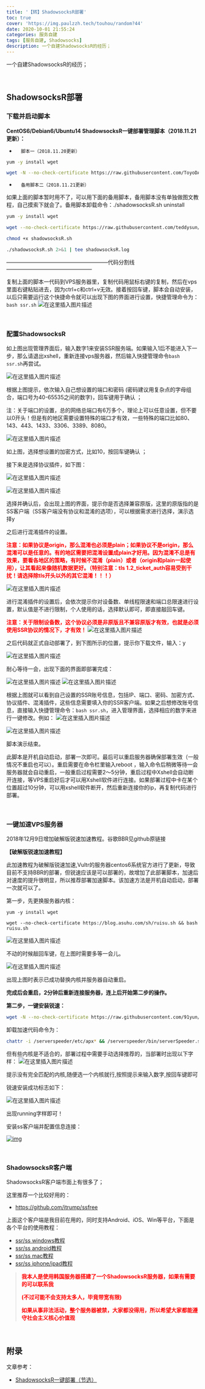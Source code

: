 ```yaml
---
title: '【转】ShadowsocksR部署'
toc: true
cover: 'https://img.paulzzh.tech/touhou/random?44'
date: 2020-10-01 21:55:24
categories: 服务自建
tags: [服务自建, Shadowsocks]
description: 一个自建ShadowsocksR的经历；
---
```


一个自建ShadowsocksR的经历；

<br/>

<!--more-->

## ShadowsocksR部署

### 下载并启动脚本

 **CentOS6/Debian6/Ubuntu14 ShadowsocksR一键部署管理脚本（2018.11.21更新）：** 

-    	脚本一（2018.11.20更新） 

```bash
yum -y install wget

wget -N --no-check-certificate https://raw.githubusercontent.com/ToyoDAdoubi/doubi/master/ssr.sh && chmod +x ssr.sh && bash ssr.sh
```

-    	备用脚本二（2018.11.21更新） 

 如果上面的脚本暂时用不了，可以用下面的备用脚本，备用脚本没有单独做图文教程，自己摸索下就会了。备用脚本卸载命令：./shadowsocksR.sh uninstall 

```bash
yum -y install wget

wget --no-check-certificate https://raw.githubusercontent.com/teddysun/shadowsocks_install/master/shadowsocksR.sh

chmod +x shadowsocksR.sh

./shadowsocksR.sh 2>&1 | tee shadowsocksR.log
```

 ———————————————————代码分割线———————————————— 

 复制上面的脚本一代码到VPS服务器里，复制代码用鼠标右键的复制，然后在vps里面右键粘贴进去，因为ctrl+c和ctrl+v无效。接着按回车键，脚本会自动安装，以后只需要运行这个快捷命令就可以出现下图的界面进行设置，快捷管理命令为：`bash ssr.sh`
 ![在这里插入图片描述](http://www.pianshen.com/images/599/979e700abc7a92da9d1628a981b1df7f.png) 

<BR/>

### 配置ShadowsocksR

如上图出现管理界面后，输入数字1来安装SSR服务端。如果输入1后不能进入下一步，那么请退出xshell，重新连接vps服务器，然后输入快捷管理命令`bash ssr.sh`再尝试。

 ![在这里插入图片描述](http://www.pianshen.com/images/695/5ec5436cf30707a187c16991bead5ad7.png) 

 根据上图提示，依次输入自己想设置的端口和密码 (密码建议用复杂点的字母组合，端口号为40-65535之间的数字)，回车键用于确认 ；

 注：关于端口的设置，总的网络总端口有6万多个，理论上可以任意设置，但不要以0开头！但是有的地区需要设置特殊的端口才有效，一些特殊的端口比如80、143、443、1433、3306、3389、8080。 

![在这里插入图片描述](http://www.pianshen.com/images/632/49d7ad8f74dfe72dcdf7a431e7e99de8.png) 

 如上图，选择想设置的加密方式，比如10，按回车键确认 ；

 接下来是选择协议插件，如下图： 

 ![在这里插入图片描述](http://www.pianshen.com/images/258/1110f3d1138aaed9f9f903b71e82c9aa.png)

 ![在这里插入图片描述](http://www.pianshen.com/images/755/bf19f654cd239d6a36265e6c2cfaee9b.png) 

 选择并确认后，会出现上图的界面，提示你是否选择兼容原版，这里的原版指的是SS客户端（SS客户端没有协议和混淆的选项），可以根据需求进行选择，演示选择y 

 之后进行混淆插件的设置。 

<font color="#f00">**注意：如果协议是origin，那么混淆也必须是plain；如果协议不是origin，那么混淆可以是任意的。有的地区需要把混淆设置成plain才好用。因为混淆不总是有效果，要看各地区的策略，有时候不混淆（plain）或者（origin和plain一起使用），让其看起来像随机数据更好。（特别注意：tls 1.2_ticket_auth容易受到干扰！请选择除tls开头以外的其它混淆！！！）**</font>

![在这里插入图片描述](http://www.pianshen.com/images/631/b66dbff52324b42ea1e870ba06050c8f.png) 

 进行混淆插件的设置后，会依次提示你对设备数、单线程限速和端口总限速进行设置，默认值是不进行限制，个人使用的话，选择默认即可，即直接敲回车键。 

<font color="#f00">**注意：关于限制设备数，这个协议必须是非原版且不兼容原版才有效，也就是必须使用SSR协议的情况下，才有效！**</font>
 ![在这里插入图片描述](http://www.pianshen.com/images/100/6fd05ea5bc16587ab1b260a5733bc424.png) 

 之后代码就正式自动部署了，到下图所示的位置，提示你下载文件，输入：y

 ![在这里插入图片描述](http://www.pianshen.com/images/609/4ead64e7886bee664db7c2201191e809.png) 

 耐心等待一会，出现下面的界面即部署完成：

 ![在这里插入图片描述](http://www.pianshen.com/images/686/ff45e2cada1a69f098b9d4cd3a16ca86.png)
 ![在这里插入图片描述](http://www.pianshen.com/images/183/0b0b5dac202fa2949551323542be3fd7.png) 

 根据上图就可以看到自己设置的SSR账号信息，包括IP、端口、密码、加密方式、协议插件、混淆插件，这些信息需要填入你的SSR客户端。如果之后想修改账号信息，直接输入快捷管理命令：`bash ssr.sh`，进入管理界面，选择相应的数字来进行一键修改。例如：
 ![在这里插入图片描述](http://www.pianshen.com/images/30/cb7b8d2d693be01859bff0bc6dbc912e.png)

 ![在这里插入图片描述](http://www.pianshen.com/images/913/832bbff8271ee7760673a68b99e5d3c1.png) 

 脚本演示结束。 

 此脚本是开机自动启动，部署一次即可。最后可以重启服务器确保部署生效（一般情况不重启也可以）。重启需要在命令栏里输入reboot  ，输入命令后稍微等待一会服务器就会自动重启，一般重启过程需要2～5分钟，重启过程中Xshell会自动断开连接，等VPS重启好后才可以用Xshell软件进行连接。如果部署过程中卡在某个位置超过10分钟，可以用xshell软件断开，然后重新连接你的ip，再复制代码进行部署。 

<BR/>

### 一键加速VPS服务器

 2018年12月9日增加破解版锐速加速教程。谷歌BBR见github原链接 

 **【破解版锐速加速教程】** 

 此加速教程为破解版锐速加速,Vultr的服务器centos6系统官方进行了更新，导致目前不支持BBR的部署，但锐速应该是可以部署的，故增加了此部署脚本，加速后对速度的提升很明显，所以推荐部署加速脚本。该加速方法是开机自动启动，部署一次就可以了。 

 第一步，先更换服务器内核： 

```
yum -y install wget

wget --no-check-certificate https://blog.asuhu.com/sh/ruisu.sh && bash ruisu.sh
```

 ![在这里插入图片描述](http://www.pianshen.com/images/927/ba44a64eedf1c84a614ce6d2f6730747.png) 

 不动的时候敲回车键，在上图时需要多等一会儿。

![在这里插入图片描述](http://www.pianshen.com/images/162/826195745c7a3fb8e149d95db978cb8a.png) 

 出现上图时表示已成功替换内核并服务器自动重启。 

 **完成后会重启，2分钟后重新连接服务器，连上后开始第二步的操作。** 

 **第二步，一键安装锐速：** 

```bash
wget -N --no-check-certificate https://raw.githubusercontent.com/91yun/serverspeeder/master/serverspeeder-all.sh && bash serverspeeder-all.sh
```

 卸载加速代码命令为： 

```bash
chattr -i /serverspeeder/etc/apx* && /serverspeeder/bin/serverSpeeder.sh uninstall -f
```

 但有些内核是不适合的，部署过程中需要手动选择推荐的，当部署时出现以下字样：
 ![在这里插入图片描述](http://www.pianshen.com/images/323/6be7389b85da9a0fdc3efe322162db53.png) 

 提示没有完全匹配的内核,随便选一个内核就行,按照提示来输入数字,按回车键即可 

 锐速安装成功标志如下：

![在这里插入图片描述](http://www.pianshen.com/images/785/147b581e34966d1f3c9e72ef3d925301.png) 

 出现running字样即可！

 安装ss客户端并配置信息连接：

[![img](http://www.jkxiao.com/wp-content/uploads/2019/11/11.png)](http://www.jkxiao.com/?attachment_id=593)

 <br/>

### ShadowsocksR客户端

ShadowsocksR客户端市面上有很多了；

这里推荐一个比较好用的：

-   https://github.com/itrump/ssfree

上面这个客户端是我目前在用的，同时支持Android、iOS、Win等平台，下面是各个平台的使用教程：

-   [ssr/ss windows教程](https://github.com/itrump/ssfree/blob/master/cn/ssr_ss_tutorial_windows教程.md)
-   [ssr/ss android教程](https://github.com/itrump/ssfree/blob/master/cn/ssr_ss_tutorial_android教程.md)
-   [ssr/ss mac教程](https://github.com/itrump/ssfree/blob/master/cn/ssr_ss_tutorial_mac教程.md)
-   [ssr/ss iphone/ipad教程](https://github.com/itrump/ssfree/blob/master/cn/ssr_ss_tutorial_ios教程.md)

><font color="#f00">**我本人是使用韩国服务器搭建了一个ShadowsocksR服务器，如果有需要的可以联系我**</font>
>
><font color="#f00">**(不过可能不会支持太多人，毕竟带宽有限)**</font>
>
><font color="#f00">**如果从事非法活动，整个服务器被禁，大家都没得用，所以希望大家都能遵守社会主义核心价值观**</font>

 <br/>

## 附录

文章参考：

-   [ShadowsocksR一键部署（节选）](https://www.jkxiao.com/?p=587)

<br/>
